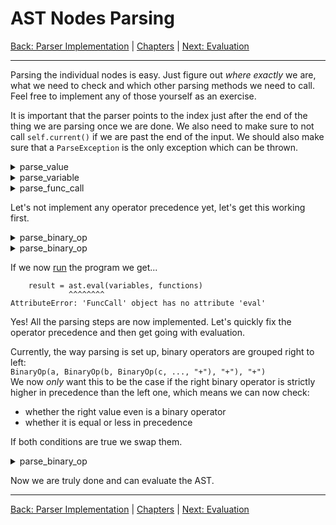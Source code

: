 # AST Nodes Parsing

[Back: Parser Implementation](implementation.md) | [Chapters](../README.md#Chapters) | [Next: Evaluation](evaluation.md)

---

Parsing the individual nodes is easy. Just figure out _where exactly_ we are, what we need to check and which
other parsing methods we need to call. Feel free to implement any of those yourself as an exercise.

It is important that the parser points to the index just after the end of the thing we are parsing once we are done.
We also need to make sure to not call `self.current()` if we are past the end of the input. We should also make sure
that a `ParseException` is the only exception which can be thrown.

<details>
<summary>parse_value</summary>

```py
class Parser:
    ...
    def parse_value(self) -> Value:
        value = ''
        while self.has_current() and self.current() in '0123456789_.':
            value += self.current()
            self.next()
        try:
            return Value(float(value))
        except ValueError: # not an int/float
            raise ParseException(f'Invalid float literal `{value}`', self)

```
</details>

<details>
<summary>parse_variable</summary>

```py
class Parser:
    ...
    def parse_variable(self) -> Variable:
        variable = ''
        while self.has_current() and (self.current().isalnum() or self.current() == '_'):
            variable += self.current()
            self.next()
        return Variable(variable)
```
</details>

<details>
<summary>parse_func_call</summary>

```py
class Parser:
    ...
    def parse_func_call(self, name: str) -> FuncCall:
        self.next() # we know that's a opening bracket, skip!
        args = []
        while self.has_current():
            arg = self.parse_expression()
            args.append(arg)
            if self.current() not in ',)': # arguments should be comma separated
                raise ParseException('Function argument was not succeeded by comma or closing bracket', self)
            if self.current() == ')':
                self.next() # )
                return FuncCall(name, args)
            self.next() # ,        
        raise ParseException('Function call was not ended with closing bracket', self)
```
</details>

Let's not implement any operator precedence yet, let's get this working first.

<details>
<summary>parse_binary_op</summary>

```py
class Parser:
    ...
    def parse_binary_op(self, left: AST, op: str) -> BinaryOp:
        right = self.parse_expression()
        # TODO: check precedence
        return BinaryOp(left, right, op)
```
</details>

<details>
<summary>parse_binary_op</summary>

```py
class Parser:
    ...
    def parse_unary_op(self) -> UnaryOp:
        op = self.current()
        self.next()
        item = self.parse_Expression()
        return UnaryOp(item, op)
```
</details>

If we now [run](../main.py) the program we get...
```
    result = ast.eval(variables, functions)
             ^^^^^^^^
AttributeError: 'FuncCall' object has no attribute 'eval'
```
Yes! All the parsing steps are now implemented. Let's quickly fix the operator precedence and then get going with evaluation.

Currently, the way parsing is set up, binary operators are grouped right to left:<br>
`BinaryOp(a, BinaryOp(b, BinaryOp(c, ..., "+"), "+"), "+")`<br>
We now _only_ want this to be the case if the right binary operator is strictly higher in precedence than the left one,
which means we can now check:
- whether the right value even is a binary operator
- whether it is equal or less in precedence

If both conditions are true we swap them.

<details>
<summary>parse_binary_op</summary>

```py
class Parser:
    ...
    def parse_binary_op(self, left: AST, op: str) -> BinaryOp:
        right = self.parse_expression()
        # TODO: check precedence
        if isinstance(right, BinaryOp):
            if right.op in '*/%' and op in "+-" # right is strictly higher binding than left
                return BinaryOp(left, right, op)
            # otherwise, we switch to have left-to-right evaluation
            BinaryOp(BinaryOp(left, right.left, op), right.right, right.op)
        return BinaryOp(left, right, op)
```
</details>

Now we are truly done and can evaluate the AST.

---

[Back: Parser Implementation](implementation.md) | [Chapters](../README.md#Chapters) | [Next: Evaluation](evaluation.md)


    